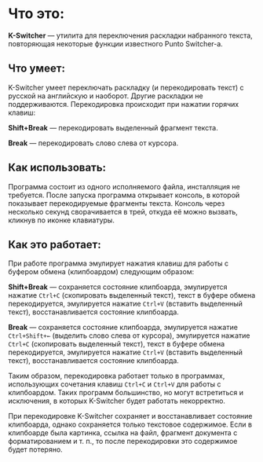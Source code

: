 # Что это:

**K-Switcher** — утилита для переключения раскладки набранного текста, повторяющая некоторые функции известного Punto Switcher-а.

## Что умеет:

K-Switcher умеет переключать раскладку (и перекодировать текст) с русской на английскую и наоборот. Другие раскладки не поддерживаются. Перекодировка происходит при нажатии горячих клавиш:

**Shift+Break** — перекодировать выделенный фрагмент текста.

**Break** — перекодировать слово слева от курсора.

## Как использовать:

Программа состоит из одного исполняемого файла, инсталляция не требуется. После запуска программа открывает консоль, в которой показывает перекодируемые фрагменты текста. Консоль через несколько секунд сворачивается в трей, откуда её можно вызвать, кликнув по иконке клавиатуры.

## Как это работает:

При работе программа эмулирует нажатия клавиш для работы с буфером обмена (клипбоардом) следующим образом:

**Shift+Break** — сохраняется состояние клипбоарда, эмулируется нажатие `Ctrl+C` (скопировать выделенный текст), текст в буфере обмена перекодируется, эмулируется нажатие `Ctrl+V` (вставить выделенный текст), восстанавливается состояние клипбоарда.

**Break** — сохраняется состояние клипбоарда, эмулируется нажатие `Ctrl+Shift+←` (выделить слово слева от курсора), эмулируется нажатие `Ctrl+C` (скопировать выделенный текст), текст в буфере обмена перекодируется, эмулируется нажатие `Ctrl+V` (вставить выделенный текст), восстанавливается состояние клипбоарда.

Таким образом, перекодировка работает только в программах, использующих сочетания клавиш `Ctrl+C` и `Ctrl+V` для работы с клипбоардом. Таких программ большинство, но могут встретиться и исключения, в которых K-Switcher будет работать некорректно.

При перекодировке K-Switcher сохраняет и восстанавливает состояние клипбоарда, однако сохраняется только текстовое содержимое. Если в клипбоарде была картинка, ссылка на файл, фрагмент документа с форматированием и т. п., то после перекодировки это содержимое будет потеряно.

